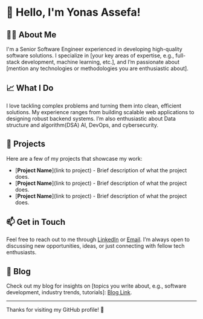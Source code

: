 # 👋 Hello, I'm Yonas Assefa!

## 👨‍💻 About Me

I'm a Senior Software Engineer experienced in developing high-quality software solutions. I specialize in [your key areas of expertise, e.g., full-stack development, machine learning, etc.], and I’m passionate about [mention any technologies or methodologies you are enthusiastic about].


## 📈 What I Do

I love tackling complex problems and turning them into clean, efficient solutions. My experience ranges from building scalable web applications to designing robust backend systems. I’m also enthusiastic about Data structure and algorithm(DSA) AI, DevOps, and cybersecurity.

## 🔧 Projects

Here are a few of my projects that showcase my work:
- [**Project Name**](link to project) - Brief description of what the project does.
- [**Project Name**](link to project) - Brief description of what the project does.
- [**Project Name**](link to project) - Brief description of what the project does.

## 📫 Get in Touch

Feel free to reach out to me through [LinkedIn](your-linkedin-profile) or [Email](mailto:your-email@example.com). I’m always open to discussing new opportunities, ideas, or just connecting with fellow tech enthusiasts.

## 📝 Blog

Check out my blog for insights on [topics you write about, e.g., software development, industry trends, tutorials]: [Blog Link](your-blog-link).

---

Thanks for visiting my GitHub profile! 🚀
